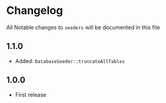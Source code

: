 # Changelog

All Notable changes to `seeders` will be documented in this file

## 1.1.0
- Added: `DatabaseSeeder::truncateAllTables`

## 1.0.0
- First release
